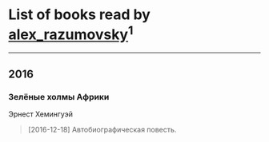 # List of books read by [alex_razumovsky](http://vk.com/id330421234)<sup>1</sup>
---

## 2016

### Зелёные холмы Африки
Эрнест Хемингуэй
> [2016-12-18] Автобиографическая повесть.



